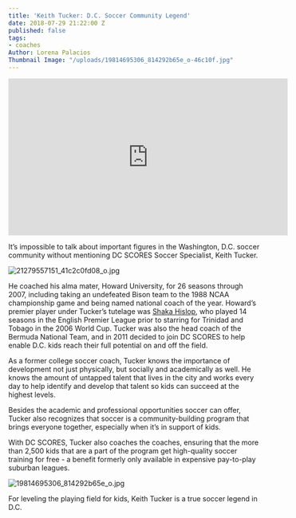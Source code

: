 ```yaml
---
title: 'Keith Tucker: D.C. Soccer Community Legend'
date: 2018-07-29 21:22:00 Z
published: false
tags:
- coaches
Author: Lorena Palacios
Thumbnail Image: "/uploads/19814695306_814292b65e_o-46c10f.jpg"
---
```


<iframe width="560" height="315" src="https://www.youtube.com/embed/8GQapQznnds" frameborder="0" allow="autoplay; encrypted-media" allowfullscreen></iframe>

It’s impossible to talk about important figures in the Washington, D.C. soccer community without mentioning DC SCORES Soccer Specialist, Keith Tucker.





![21279557151_41c2c0fd08_o.jpg](/uploads/21279557151_41c2c0fd08_o.jpg)

He coached his alma mater, Howard University, for 26 seasons through 2007, including taking an undefeated Bison team to the 1988 NCAA championship game and being named national coach of the year. Howard’s premier player under Tucker’s tutelage was [Shaka Hislop](https://espnmediazone.com/us/bios/hislop/), who played 14 seasons in the English Premier League prior to starring for Trinidad and Tobago in the 2006 World Cup. Tucker was also the head coach of the Bermuda National Team, and in 2011 decided to join DC SCORES to help enable D.C. kids reach their full potential on and off the field. 

As a former college soccer coach, Tucker knows the importance of development not just physically, but socially and academically as well. He knows the amount of untapped talent that lives in the city and works every day to help identify and develop that talent so kids can succeed at the highest levels.

Besides the academic and professional opportunities soccer can offer, Tucker also recognizes that soccer is a community-building program that brings everyone together, especially when it’s in support of kids.

With DC SCORES, Tucker also coaches the coaches, ensuring that the more than 2,500 kids that are a part of the program get high-quality soccer training for free - a benefit formerly only available in expensive pay-to-play suburban leagues.

![19814695306_814292b65e_o.jpg](/uploads/19814695306_814292b65e_o.jpg)

For leveling the playing field for kids, Keith Tucker is a true soccer legend in D.C. 